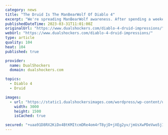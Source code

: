 ```yaml
---
category: news
title: "The Druid Is The ManBearWolf Of Diablo 4"
excerpt: "We're spreading ManBearWolf awareness. After spending a weekend exploring Diablo 4’s freshly unlocked Druid class, I was left with the resounding impression that despite passing the level 20 mark, I ..."
publishedDateTime: 2023-03-31T11:01:00Z
originalUrl: "https://www.dualshockers.com/diablo-4-druid-impressions/"
webUrl: "https://www.dualshockers.com/diablo-4-druid-impressions/"
type: article
quality: 104
heat: 104
published: true

provider:
  name: DualShockers
  domain: dualshockers.com

topics:
  - Diablo 4
  - Druid

images:
  - url: "https://static1.dualshockersimages.com/wordpress/wp-content/uploads/2023/03/druid-feature-2.jpg"
    width: 3000
    height: 1500
    isCached: true

secured: "+uaa91D8RX2KiDx4BtKMItcmDRe4om4rT8yjD+jXEg2yv/jmUsXwPDeVwo5j1XK1UgllGl9C0PjqoIFg0J3hnE/t0VUV/HxqgBNrUUkiy85V2cgDfDjhMI0zoo1gmFJWsrlfFh9dicoX8frv3dcMS34SA1UTqcGIZOyFAW7hRbm6WgchAjMMMXrwB8aaOpgXV2il6qlYxXRZdXzBz5K2MItMcVom3jS/gGl0yU0GknI7wy74A8pCnP3oX7gjdd+eybGxg05klIM3DWn0/hrBvYfh1TywuwWILtXlhWOQmW22WWAkU85WzOlXUFmBhEEQV8SMC0wptPZSqIQ/jMwwujnYYy2mWycFx1Rn04BNAYs=;u1RtJfV+G89oBEtyzcHDGg=="
---
```


